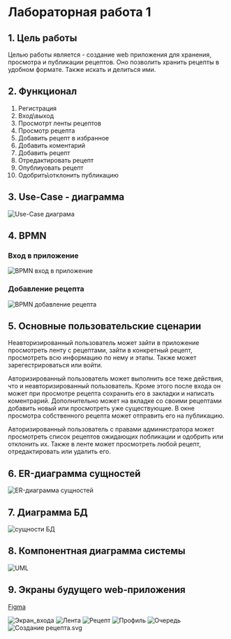# Лабораторная работа 1

## 1. Цель работы

Целью работы является - создание web приложения для хранения, просмотра и публикации рецептов. Оно позволить хранить рецепты в удобном формате. Также искать и делиться ими.

## 2. Функционал

1. Регистрация
1. Вход\выход
1. Просмотрт ленты рецептов
1. Просмотр рецепта
1. Добавить рецепт в избранное
1. Добавить коментарий
1. Добавить рецепт
1. Отредактировать рецепт
1. Опублиуовать рецепт
1. Одобрить\отклонить публикацию

## 3. Use-Case - диаграмма

![Use-Case диаграма](./img/UseCase.png)

## 4. BPMN

### Вход в приложение

![BPMN вход в приложение](./img/reg.svg)

### Добавление рецепта

![BPMN добавление рецепта](./img/diagram.svg)

## 5. Основные пользовательские сценарии

Неавторизированный пользователь может зайти в приложение просмотреть ленту с рецептами, зайти в
конкретный рецепт, просмотреть всю информацию по нему и этапы. Также может зарегестрироваться или войти.

Авторизированный пользователь может выполнить все теже действия, что и неавторизированный пользователь.
Кроме этого после входа он может при просмотре рецепта сохранить его в закладки и написать коментрарий. Дополнительно
может на вкладке со своими рецептами добавить новый или просмотреть уже существующие. В окне просмотра собственного рецепта может отправить его на публикацию.

Авторизированный пользователь с правами администратора может просмотреть список рецептов ожидающих побликации и одобрить или отклонить их. Также в
ленте может просмотреть любой рецепт, отредактировать или удалить его.

## 6. ER-диаграмма сущностей

![ER-диаграмма сущностей](./img/ER.png)

## 7. Диаграмма БД

![сущности БД](./img/BD.png)

## 8. Компонентная диаграмма системы

![UML](./img/UML.svg)

## 9. Экраны будущего web-приложения

[Figma](https://www.figma.com/file/hftAGuGw9TOoDvvYFdvowX/BMSTU-WEB?type=design&node-id=0%3A1&mode=design&t=mHMGGWuZxwOvkou0-1)

![Экран_входа](./img/Экран_входа.svg)
![Лента](./img/Лента.svg)
![Рецепт](./img/Рецепт.svg)
![Профиль](./img/Профиль.svg)
![Очередь](./img/Очередь.svg)
![Создание рецепта.svg](./img/Создание_рецепта.svg)
